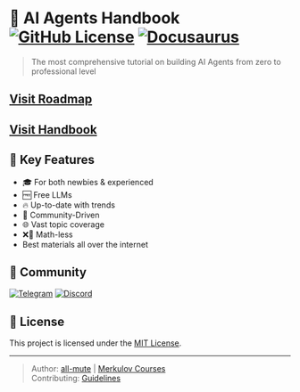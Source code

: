 # 🧠 AI Agents Handbook [![GitHub License](https://img.shields.io/badge/license-MIT-blue.svg)](https://github.com/all-mute/learn-agents/blob/main/LICENSE) [![Docusaurus](https://img.shields.io/badge/Docusaurus-3.x-brightgreen)](https://docusaurus.io)

> The most comprehensive tutorial on building AI Agents from zero to professional level

## [Visit Roadmap](https://roadmap.sh/r/ai-agents-2025-roadmap)
## [Visit Handbook](https://learn-agents.diy)

## 🚀 Key Features
- 🎓 For both newbies & experienced
- 🆓 Free LLMs
- 🔥 Up-to-date with trends
- 👥 Community-Driven
- 🌐 Vast topic coverage
- ❌🧮 Math-less
- Best materials all over the internet

## 🤝 Community
[![Telegram](https://img.shields.io/badge/Telegram-2CA5E0?logo=telegram)](https://t.me/learnagents)
[![Discord](https://img.shields.io/badge/Discord-5865F2?logo=discord)](https://discord.gg/3JBx5HUR9n)

## 📄 License
This project is licensed under the [MIT License](https://github.com/all-mute/learn-agents/blob/main/LICENSE).

---

> Author: [all-mute](https://github.com/all-mute) | [Merkulov Courses](https://merkulov.courses)  
> Contributing: [Guidelines](http://learn-agents.diy/handbook/contributing)